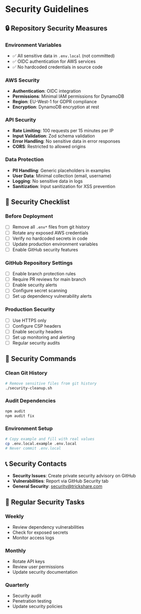 # Security Guidelines

## 🔒 Repository Security Measures

### Environment Variables
- ✅ All sensitive data in `.env.local` (not committed)
- ✅ OIDC authentication for AWS services
- ✅ No hardcoded credentials in source code

### AWS Security
- **Authentication**: OIDC integration
- **Permissions**: Minimal IAM permissions for DynamoDB
- **Region**: EU-West-1 for GDPR compliance
- **Encryption**: DynamoDB encryption at rest

### API Security
- **Rate Limiting**: 100 requests per 15 minutes per IP
- **Input Validation**: Zod schema validation
- **Error Handling**: No sensitive data in error responses
- **CORS**: Restricted to allowed origins

### Data Protection
- **PII Handling**: Generic placeholders in examples
- **User Data**: Minimal collection (email, username)
- **Logging**: No sensitive data in logs
- **Sanitization**: Input sanitization for XSS prevention

## 🚨 Security Checklist

### Before Deployment
- [ ] Remove all `.env*` files from git history
- [ ] Rotate any exposed AWS credentials
- [ ] Verify no hardcoded secrets in code
- [ ] Update production environment variables
- [ ] Enable GitHub security features

### GitHub Repository Settings
- [ ] Enable branch protection rules
- [ ] Require PR reviews for main branch
- [ ] Enable security alerts
- [ ] Configure secret scanning
- [ ] Set up dependency vulnerability alerts

### Production Security
- [ ] Use HTTPS only
- [ ] Configure CSP headers
- [ ] Enable security headers
- [ ] Set up monitoring and alerting
- [ ] Regular security audits

## 🔧 Security Commands

### Clean Git History
```bash
# Remove sensitive files from git history
./security-cleanup.sh
```

### Audit Dependencies
```bash
npm audit
npm audit fix
```

### Environment Setup
```bash
# Copy example and fill with real values
cp .env.local.example .env.local
# Never commit .env.local
```

## 📞 Security Contacts

- **Security Issues**: Create private security advisory on GitHub
- **Vulnerabilities**: Report via GitHub Security tab
- **General Security**: security@trickshare.com

## 🔄 Regular Security Tasks

### Weekly
- Review dependency vulnerabilities
- Check for exposed secrets
- Monitor access logs

### Monthly
- Rotate API keys
- Review user permissions
- Update security documentation

### Quarterly
- Security audit
- Penetration testing
- Update security policies
